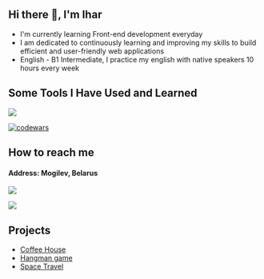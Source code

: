 ## Hi there 👋, I'm Ihar
* I'm currently learning Front-end development everyday
* I am dedicated to continuously learning and improving my skills to build efficient and user-friendly web applications
* English - B1 Intermediate, I practice my english with native speakers 10 hours every week

## Some Tools I Have Used and Learned
<p>
    <img src="https://skillicons.dev/icons?i=git,github,html,css,sass,js,ts,figma,nodejs,npm,webpack,vite,react,vscode" />
</p>

[![codewars](https://www.codewars.com/users/Ihar_blr/badges/large)](https://www.codewars.com/users/Ihar_blr)   
##  How to reach me
#### Address: Mogilev, Belarus

<p>
<a href="mailto:a17331582@gmail.com" target="_blank"><img src="https://skillicons.dev/icons?i=gmail" /></a>
</p>
<p>
<a href="https://discordapp.com/users/925457041785512027/" target="_blank"><img src="https://skillicons.dev/icons?i=discord" /></a>
</p>


## Projects
* [Coffee House](https://ihar-batura.github.io/Coffee-House/coffee-house/)
* [Hangman game](https://ihar-batura.github.io/Hangman/hangman/)
* [Space Travel](https://ihar-batura.github.io/Space-Travel/space-travel/)




